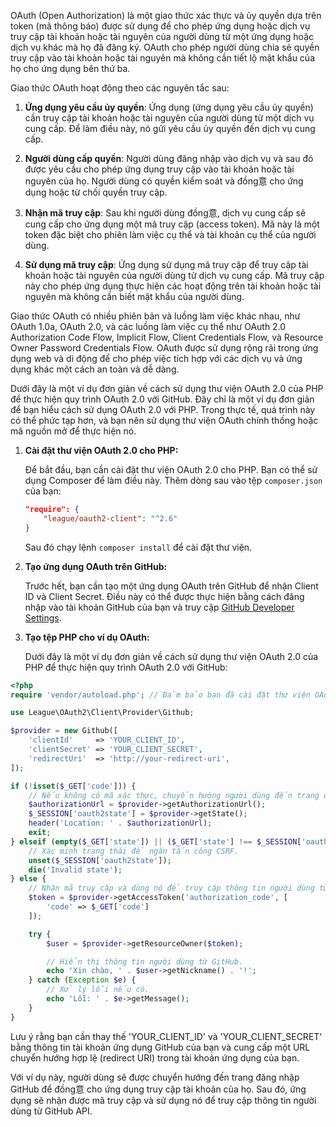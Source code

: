 OAuth (Open Authorization) là một giao thức xác thực và ủy quyền dựa trên token (mã thông báo) được sử dụng để cho phép ứng dụng hoặc dịch vụ truy cập tài khoản hoặc tài nguyên của người dùng từ một ứng dụng hoặc dịch vụ khác mà họ đã đăng ký. OAuth cho phép người dùng chia sẻ quyền truy cập vào tài khoản hoặc tài nguyên mà không cần tiết lộ mật khẩu của họ cho ứng dụng bên thứ ba.

Giao thức OAuth hoạt động theo các nguyên tắc sau:

1. **Ứng dụng yêu cầu ủy quyền**: Ứng dụng (ứng dụng yêu cầu ủy quyền) cần truy cập tài khoản hoặc tài nguyên của người dùng từ một dịch vụ cung cấp. Để làm điều này, nó gửi yêu cầu ủy quyền đến dịch vụ cung cấp.

2. **Người dùng cấp quyền**: Người dùng đăng nhập vào dịch vụ và sau đó được yêu cầu cho phép ứng dụng truy cập vào tài khoản hoặc tài nguyên của họ. Người dùng có quyền kiểm soát và đồng意 cho ứng dụng hoặc từ chối quyền truy cập.

3. **Nhận mã truy cập**: Sau khi người dùng đồng意, dịch vụ cung cấp sẽ cung cấp cho ứng dụng một mã truy cập (access token). Mã này là một token đặc biệt cho phiên làm việc cụ thể và tài khoản cụ thể của người dùng.

4. **Sử dụng mã truy cập**: Ứng dụng sử dụng mã truy cập để truy cập tài khoản hoặc tài nguyên của người dùng từ dịch vụ cung cấp. Mã truy cập này cho phép ứng dụng thực hiện các hoạt động trên tài khoản hoặc tài nguyên mà không cần biết mật khẩu của người dùng.

Giao thức OAuth có nhiều phiên bản và luồng làm việc khác nhau, như OAuth 1.0a, OAuth 2.0, và các luồng làm việc cụ thể như OAuth 2.0 Authorization Code Flow, Implicit Flow, Client Credentials Flow, và Resource Owner Password Credentials Flow. OAuth được sử dụng rộng rãi trong ứng dụng web và di động để cho phép việc tích hợp với các dịch vụ và ứng dụng khác một cách an toàn và dễ dàng.


Dưới đây là một ví dụ đơn giản về cách sử dụng thư viện OAuth 2.0 của PHP để thực hiện quy trình OAuth 2.0 với GitHub. Đây chỉ là một ví dụ đơn giản để bạn hiểu cách sử dụng OAuth 2.0 với PHP. Trong thực tế, quá trình này có thể phức tạp hơn, và bạn nên sử dụng thư viện OAuth chính thống hoặc mã nguồn mở để thực hiện nó.

1. **Cài đặt thư viện OAuth 2.0 cho PHP:**

   Để bắt đầu, bạn cần cài đặt thư viện OAuth 2.0 cho PHP. Bạn có thể sử dụng Composer để làm điều này. Thêm dòng sau vào tệp `composer.json` của bạn:

   ```json
   "require": {
       "league/oauth2-client": "^2.6"
   }
   ```

   Sau đó chạy lệnh `composer install` để cài đặt thư viện.

2. **Tạo ứng dụng OAuth trên GitHub:**

   Trước hết, bạn cần tạo một ứng dụng OAuth trên GitHub để nhận Client ID và Client Secret. Điều này có thể được thực hiện bằng cách đăng nhập vào tài khoản GitHub của bạn và truy cập [GitHub Developer Settings](https://github.com/settings/developers).

3. **Tạo tệp PHP cho ví dụ OAuth:**

   Dưới đây là một ví dụ đơn giản về cách sử dụng thư viện OAuth 2.0 của PHP để thực hiện quy trình OAuth 2.0 với GitHub:

```php
<?php
require 'vendor/autoload.php'; // Đảm bảo bạn đã cài đặt thư viện OAuth 2.0

use League\OAuth2\Client\Provider\Github;

$provider = new Github([
    'clientId'     => 'YOUR_CLIENT_ID',
    'clientSecret' => 'YOUR_CLIENT_SECRET',
    'redirectUri'  => 'http://your-redirect-uri',
]);

if (!isset($_GET['code'])) {
    // Nếu không có mã xác thực, chuyển hướng người dùng đến trang đăng nhập GitHub.
    $authorizationUrl = $provider->getAuthorizationUrl();
    $_SESSION['oauth2state'] = $provider->getState();
    header('Location: ' . $authorizationUrl);
    exit;
} elseif (empty($_GET['state']) || ($_GET['state'] !== $_SESSION['oauth2state'])) {
    // Xác minh trạng thái để ngăn tấn công CSRF.
    unset($_SESSION['oauth2state']);
    die('Invalid state');
} else {
    // Nhận mã truy cập và dùng nó để truy cập thông tin người dùng từ GitHub.
    $token = $provider->getAccessToken('authorization_code', [
        'code' => $_GET['code']
    ]);

    try {
        $user = $provider->getResourceOwner($token);

        // Hiển thị thông tin người dùng từ GitHub.
        echo 'Xin chào, ' . $user->getNickname() . '!';
    } catch (Exception $e) {
        // Xử lý lỗi nếu có.
        echo 'Lỗi: ' . $e->getMessage();
    }
}
```

Lưu ý rằng bạn cần thay thế 'YOUR_CLIENT_ID' và 'YOUR_CLIENT_SECRET' bằng thông tin tài khoản ứng dụng GitHub của bạn và cung cấp một URL chuyển hướng hợp lệ (redirect URI) trong tài khoản ứng dụng của bạn.

Với ví dụ này, người dùng sẽ được chuyển hướng đến trang đăng nhập GitHub để đồng意 cho ứng dụng truy cập tài khoản của họ. Sau đó, ứng dụng sẽ nhận được mã truy cập và sử dụng nó để truy cập thông tin người dùng từ GitHub API.